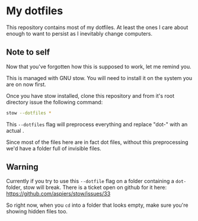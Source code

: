 # My dotfiles

This repository contains most of my dotfiles. At least the ones I care about enough to want to persist as I inevitably change computers.

## Note to self

Now that you've forgotten how this is supposed to work, let me remind you.

This is managed with GNU stow. You will need to install it on the system you are on now first.

Once you have stow installed, clone this repository and from it's root directory issue the following command:

```sh
stow --dotfiles *
```

This `--dotfiles` flag will preprocess everything and replace "dot-" with an actual .

Since most of the files here are in fact dot files, without this preprocessing we'd have a folder full of invisible files.

## Warning

Currently if you try to use this `--dotfile` flag on a folder containing a `dot-` folder, stow will break. There is a ticket open on github for it here: https://github.com/aspiers/stow/issues/33

So right now, when you `cd` into a folder that looks empty, make sure you're showing hidden files too.




